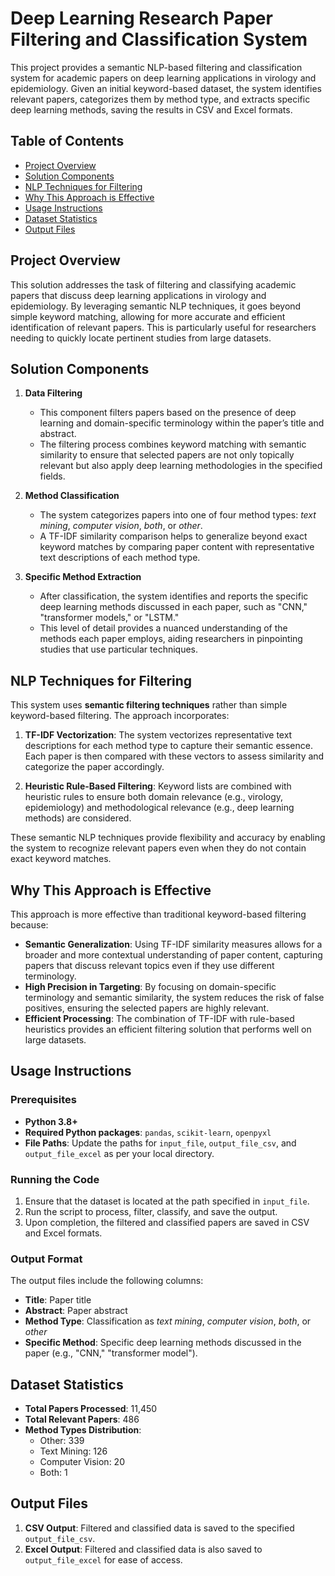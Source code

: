 # Deep Learning Research Paper Filtering and Classification System

This project provides a semantic NLP-based filtering and classification system for academic papers on deep learning applications in virology and epidemiology. Given an initial keyword-based dataset, the system identifies relevant papers, categorizes them by method type, and extracts specific deep learning methods, saving the results in CSV and Excel formats.

## Table of Contents
- [Project Overview](#project-overview)
- [Solution Components](#solution-components)
- [NLP Techniques for Filtering](#nlp-techniques-for-filtering)
- [Why This Approach is Effective](#why-this-approach-is-effective)
- [Usage Instructions](#usage-instructions)
- [Dataset Statistics](#dataset-statistics)
- [Output Files](#output-files)

## Project Overview

This solution addresses the task of filtering and classifying academic papers that discuss deep learning applications in virology and epidemiology. By leveraging semantic NLP techniques, it goes beyond simple keyword matching, allowing for more accurate and efficient identification of relevant papers. This is particularly useful for researchers needing to quickly locate pertinent studies from large datasets.

## Solution Components

1. **Data Filtering**
   - This component filters papers based on the presence of deep learning and domain-specific terminology within the paper’s title and abstract.
   - The filtering process combines keyword matching with semantic similarity to ensure that selected papers are not only topically relevant but also apply deep learning methodologies in the specified fields.

2. **Method Classification**
   - The system categorizes papers into one of four method types: *text mining*, *computer vision*, *both*, or *other*.
   - A TF-IDF similarity comparison helps to generalize beyond exact keyword matches by comparing paper content with representative text descriptions of each method type.

3. **Specific Method Extraction**
   - After classification, the system identifies and reports the specific deep learning methods discussed in each paper, such as "CNN," "transformer models," or "LSTM."
   - This level of detail provides a nuanced understanding of the methods each paper employs, aiding researchers in pinpointing studies that use particular techniques.

## NLP Techniques for Filtering

This system uses **semantic filtering techniques** rather than simple keyword-based filtering. The approach incorporates:

1. **TF-IDF Vectorization**: The system vectorizes representative text descriptions for each method type to capture their semantic essence. Each paper is then compared with these vectors to assess similarity and categorize the paper accordingly.

2. **Heuristic Rule-Based Filtering**: Keyword lists are combined with heuristic rules to ensure both domain relevance (e.g., virology, epidemiology) and methodological relevance (e.g., deep learning methods) are considered.

These semantic NLP techniques provide flexibility and accuracy by enabling the system to recognize relevant papers even when they do not contain exact keyword matches.

## Why This Approach is Effective

This approach is more effective than traditional keyword-based filtering because:

- **Semantic Generalization**: Using TF-IDF similarity measures allows for a broader and more contextual understanding of paper content, capturing papers that discuss relevant topics even if they use different terminology.
- **High Precision in Targeting**: By focusing on domain-specific terminology and semantic similarity, the system reduces the risk of false positives, ensuring the selected papers are highly relevant.
- **Efficient Processing**: The combination of TF-IDF with rule-based heuristics provides an efficient filtering solution that performs well on large datasets.

## Usage Instructions

### Prerequisites

- **Python 3.8+**
- **Required Python packages**: `pandas`, `scikit-learn`, `openpyxl`
- **File Paths**: Update the paths for `input_file`, `output_file_csv`, and `output_file_excel` as per your local directory.

### Running the Code

1. Ensure that the dataset is located at the path specified in `input_file`.
2. Run the script to process, filter, classify, and save the output.
3. Upon completion, the filtered and classified papers are saved in CSV and Excel formats.

### Output Format

The output files include the following columns:
- **Title**: Paper title
- **Abstract**: Paper abstract
- **Method Type**: Classification as *text mining*, *computer vision*, *both*, or *other*
- **Specific Method**: Specific deep learning methods discussed in the paper (e.g., "CNN," "transformer model").

## Dataset Statistics

- **Total Papers Processed**: 11,450
- **Total Relevant Papers**: 486
- **Method Types Distribution**:
  - Other: 339
  - Text Mining: 126
  - Computer Vision: 20
  - Both: 1

## Output Files

1. **CSV Output**: Filtered and classified data is saved to the specified `output_file_csv`.
2. **Excel Output**: Filtered and classified data is also saved to `output_file_excel` for ease of access.


